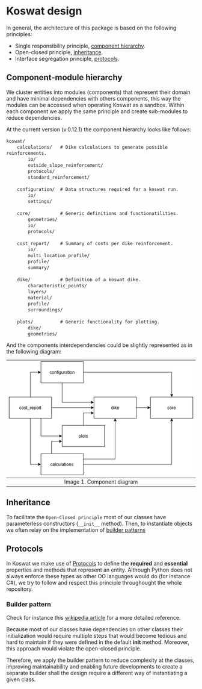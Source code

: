 # Koswat design

In general, the architecture of this package is based on the following principles:

- Single responsibility principle, [component hierarchy](#component-hierarchy).
- Open-closed principle, [inheritance](#inheritance).
- Interface segregation principle, [protocols](#protocols).

## Component-module hierarchy

We cluster entities into modules (components) that represent their domain and have minimal dependencies with others components, this way the modules can be accessed when operating Koswat as a sandbox. Within each component we apply the same principle and create sub-modules to reduce dependencies.

At the current version (v.0.12.1) the component hierarchy looks like follows:

    koswat/
        calculations/   # Dike calculations to generate possible reinforcements.
            io/
            outside_slope_reinforcement/
            protocols/
            standard_reinforcement/

        configuration/  # Data structures required for a koswat run.
            io/
            settings/

        core/           # Generic definitions and functionatilities.
            geometries/
            io/
            protocols/

        cost_report/    # Summary of costs per dike reinforcement.
            io/
            multi_location_profile/
            profile/
            summary/

        dike/           # Definition of a koswat dike.
            characteristic_points/
            layers/
            material/
            profile/
            surroundings/

        plots/          # Generic functionality for plotting.
            dike/
            geometries/

And the components interdependencies could be slightly represented as in the following diagram:

|![Base profile sand layer](./imgs/component_diagram.png)|
|:--:|
|Image 1. Component diagram|

## Inheritance

To facilitate the `Open-Closed principle` most of our classes have parameterless constructors (`__init__` method). Then, to instantiate objects we often relay on the implementation of [builder patterns](#builder-pattern)

## Protocols

In Koswat we make use of [Protocols](https://docs.python.org/3/library/typing.html?highlight=protocol#typing.Protocol) to define the __required__ and __essential__ properties and methods that represent an entity. Although Python does not always enforce these types as other OO languages would do (for instance C#), we try to follow and respect this principle throughought the whole repository.

### Builder pattern

Check for instance this [wikipedia article](https://en.wikipedia.org/wiki/Builder_pattern) for a more detailed reference.

Because most of our classes have dependencies on other classes their initialization would require multiple steps that would become tedious and hard to maintain if they were defined in the default __init__ method. Moreover, this approach would violate the open-closed principle. 

Therefore, we apply the builder pattern to reduce complexity at the classes, improving maintainability and enabling future developments to create a separate builder shall the design require a different way of instantiating a given class.